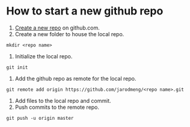 # How to start a new github repo

1. [Create a new repo](https://github.com/new) on github.com.
1. Create a new folder to house the local repo.
  ```
  mkdir <repo name>
  ```
1. Initialize the local repo.
  ```
  git init
  ```
1. Add the github repo as remote for the local repo.
  ```
  git remote add origin https://github.com/jarodmeng/<repo name>.git
  ```
1. Add files to the local repo and commit.
1. Push commits to the remote repo.
  ```
  git push -u origin master
  ```
